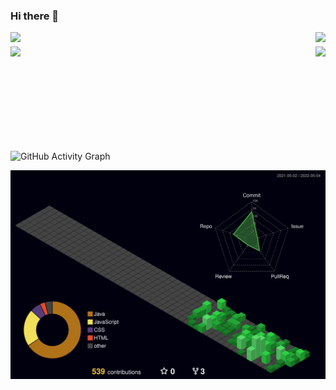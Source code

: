 ### Hi there 👋

<!-- - 🔭 I’m currently working on ...
- 🌱 I’m currently learning ...
- 👯 I’m looking to collaborate on ...
- 🤔 I’m looking for help with ...
- 💬 Ask me about ...
- 📫 How to reach me: ... -->
  
<img align="left" src="https://visitor-badge.laobi.icu/badge?page_id=abrahammehari.abrahammehari" />
<img align="right" src="https://img.shields.io/github/followers/abrahammehari?label=Follow&style=social" />
<h1 align="center"></h1>
<img align="left" height="150px" src="https://github-readme-stats.vercel.app/api?username=abrahammehari&show_icons=true&theme=merko&count_private=true" />
<img align="right" height="150px" src="https://github-readme-stats.vercel.app/api/top-langs/?username=abrahammehari&layout=compact&theme=merko&count_private=true" />
<img height="150px" />

![GitHub Activity Graph](https://activity-graph.herokuapp.com/graph?username=abrahammehari&bg_color=144a19&color=00ffff&line=00ffff&point=ffffff&area=true&hide_border=false)

![Github Activity coolGraph](./profile-3d-contrib/profile-night-green.svg)


<!-- lib
https://github.com/marketplace/actions/github-profile-3d-contrib -->
